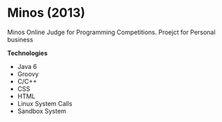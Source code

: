 Minos (2013)
=====

Minos Online Judge for Programming Competitions. Proejct for Personal business

<b>Technologies</b>

- Java 6
- Groovy
- C/C++
- CSS
- HTML
- Linux System Calls
- Sandbox System
